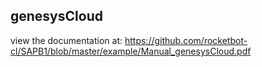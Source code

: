 ## genesysCloud

 view the documentation at: https://github.com/rocketbot-cl/SAPB1/blob/master/example/Manual_genesysCloud.pdf